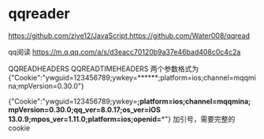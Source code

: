 # qqreader 
https://github.com/ziye12/JavaScript,https://github.com/Water008/qqread

qq阅读
https://m.q.qq.com/a/s/d3eacc70120b9a37e46bad408c0c4c2a

QQREADHEADERS QQREADTIMEHEADERS 两个参数格式为
{"Cookie":"ywguid=123456789;ywkey=******;platform=ios;channel=mqqmina;mpVersion=0.30.0"}

{"Cookie":"ywguid=123456789;ywkey=******;platform=ios;channel=mqqmina;mpVersion=0.30.0;qq_ver=8.0.17;os_ver=iOS 13.0.9;mpos_ver=1.11.0;platform=ios;openid=*******"}
加引号，需要完整的cookie
